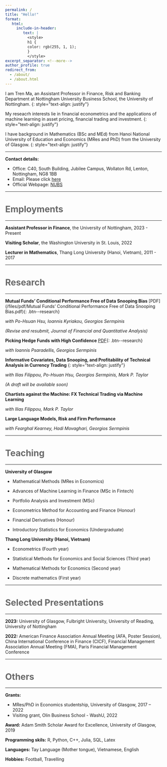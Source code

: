```yaml
---
permalink: /
title: "Hello!"
format: 
   html:
     include-in-header: 
        text: |
          <style>
          h1 {
          color: rgb(255, 1, 1);
          }
          </style>
excerpt_separator: <!--more-->
author_profile: true
redirect_from: 
  - /about/
  - /about.html
---
```


I am Tren Ma, an Assistant Professor in Finance, Risk and Banking Department at Nottingham University Business School, the University of Nottingham. 
{: style="text-align: justify"}

My reseacrh interests lie in financial econometrics and the applications of machine learning in asset pricing, financial trading and investment. 
{: style="text-align: justify"}

I have background in Mathematics (BSc and MEd) from Hanoi National University of Education and Economics (MRes and PhD) from the University of Glasgow.
{: style="text-align: justify"}

---

**Contact details:**

* Office: C40, South Building, Jubilee Campus, Wollaton Rd, Lenton, Nottingham, NG8 1BB
* Email: Please click [here](mailto:Tren.Ma@nottingham.ac.uk)
* Official Webpage: [NUBS](https://www.nottingham.ac.uk/business/people/liztm.phtml)

---

<span style="color:dimgray"> Employments </span> 
======
---
**Assistant Professor in Finance**, the University of Nottingham, 2023 - Present

**Visiting Scholar**, the Washington University in St. Louis, 2022

**Lecturer in Mathematics**, Thang Long University (Hanoi, Vietnam), 2011 - 2017

---

<span style="color:dimgray"> Research </span> 
======
---

**Mutual Funds’ Conditional Performance Free of Data Snooping Bias** [PDF](/files/pdf/Mutual Funds’ Conditional Performance Free of Data Snooping Bias.pdf){: .btn--research}

*with Po-Hsuan Hsu, Ioannis Kyriakou, Georgios Sermpinis*

*(Revise and resubmit, Journal of Financial and Quantitative Analysis)*


**Picking Hedge Funds with High Confidence** [PDF](/files/pdf/Picking_Hedge_Funds_with_High_Confidence.pdf){: .btn--research}

*with Ioannis Psaradellis, Georgios Sermpinis*


**Informative Covariates, Data Snooping, and Profitability of Technical Analysis in Currency Trading** 
{: style="text-align: justify"}

*with Ilias Filippou, Po-Hsuan Hsu, Georgios Sermpinis, Mark P. Taylor*

*(A draft will be available soon)*

**Chartists against the Machine: FX Technical Trading via Machine Learning**

*with Ilias Filippou, Mark P. Taylor*

**Large Language Models, Risk and Firm Performance**

*with Fearghal Kearney, Hadi Movaghari, Georgios Sermpinis*

---

<span style="color:dimgray"> Teaching </span> 
=====
---

**University of Glasgow**

  * Mathematical Methods (MRes in Economics)

  * Advances of Machine Learning in Finance (MSc in Fintech)

  * Portfolio Analysis and Investment (MSc)

  * Econometrics Method for Accounting and Finance (Honour)

  * Financial Derivatives (Honour)

  * Introductory Statistics for Economics (Undergraduate)
  
**Thang Long University (Hanoi, Vietnam)**

  *   Econometrics (Fourth year)

  *   Statistical Methods for Economics and Social Sciences (Third year)

  *   Mathematical Methods for Economics (Second year)

  *   Discrete mathematics (First year)

---

<span style="color:dimgray"> Selected Presentations </span> 
=====
---
**2023:** University of Glasgow, Fulbright University, University of Reading, University of Nottingham

**2022:**  American Finance Association Annual Meeting (AFA, Poster Session),  China International Conference in Finance (CICF), Financial Management Association Annual Meeting (FMA), Paris Financial Management Conference

---

<span style="color:dimgray"> Others </span> 
=====
---

**Grants:**
  * MRes/PhD in Economics studentship, University of Glasgow, 2017 – 2022
  * Visiting grant, Olin Business School - WashU, 2022
    
**Award:** Adam Smith Scholar Award for Excellence, University of Glasgow, 2019

**Programming skils:** R, Python, C++, Julia, SQL, Latex

**Languages:** Tay Language (Mother tongue), Vietnamese, English

**Hobbies:** Football, Travelling
